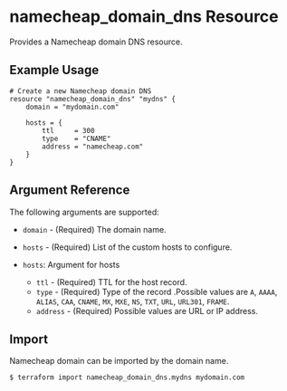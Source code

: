 # namecheap_domain_dns Resource

Provides a Namecheap domain DNS resource.

## Example Usage

```hcl
# Create a new Namecheap domain DNS
resource "namecheap_domain_dns" "mydns" {
    domain = "mydomain.com"
    
    hosts = {
        ttl     = 300
        type    = "CNAME"
        address = "namecheap.com"
    }
}
```

## Argument Reference

The following arguments are supported:

* `domain` - (Required) The domain name.
* `hosts` - (Required) List of the custom hosts to configure.


* `hosts`: Argument for hosts
    * `ttl` - (Required) TTL for the host record.
    * `type` - (Required) Type of the record .Possible values are `A`, `AAAA`, `ALIAS`, `CAA`, `CNAME`, `MX`, `MXE`, `NS`, `TXT`, `URL`, `URL301`, `FRAME`.
    * `address` - (Required) Possible values are URL or IP address.

## Import

Namecheap domain can be imported by the domain name.

```
$ terraform import namecheap_domain_dns.mydns mydomain.com
```
